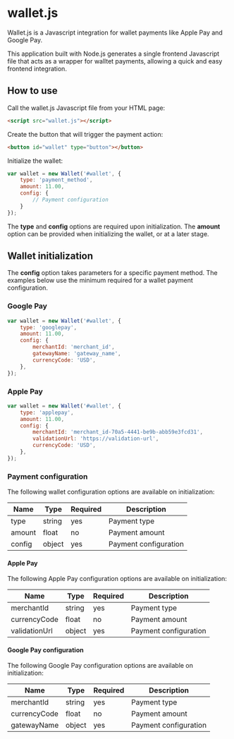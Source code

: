 # wallet.js
Wallet.js is a Javascript integration for wallet payments like Apple Pay and Google Pay.

This application built with Node.js generates a single frontend Javascript file that acts as a wrapper for walltet payments, allowing a quick and easy frontend integration. 

## How to use
Call the wallet.js Javascript file from your HTML page:

```html
<script src="wallet.js"></script>
```

Create the button that will trigger the payment action:

```html
<button id="wallet" type="button"></button>
```

Initialize the wallet:

```javascript
var wallet = new Wallet('#wallet', {
    type: 'payment_method',
    amount: 11.00,
    config: {
        // Payment configuration
    }
});
```

The **type** and **config** options are required upon initialization. The **amount** option can be provided when initializing the wallet, or at a later stage.

## Wallet initialization 
The **config** option takes parameters for a specific payment method. The examples below use the minimum required for a wallet payment configuration.

### Google Pay
```javascript
var wallet = new Wallet('#wallet', {
    type: 'googlepay',
    amount: 11.00,
    config: {
        merchantId: 'merchant_id',
        gatewayName: 'gateway_name',
        currencyCode: 'USD',
    },
});
```

### Apple Pay 
```javascript
var wallet = new Wallet('#wallet', {
    type: 'applepay',
    amount: 11.00,
    config: {
        merchantId: 'merchant_id-70a5-4441-be9b-abb59e3fcd31',
        validationUrl: 'https://validation-url', 
        currencyCode: 'USD',  
    },
});
```

### Payment configuration
The following wallet configuration options are available on initialization:

Name | Type | Required | Description
------ | ---- | ------- | -----------
type | string  | yes | Payment type
amount | float  | no | Payment amount
config | object | yes | Payment configuration

#### Apple Pay
The following Apple Pay configuration options are available on initialization:

Name | Type | Required | Description
------ | ---- | ------- | -----------
merchantId | string | yes | Payment type
currencyCode | float | no | Payment amount
validationUrl | object | yes | Payment configuration

#### Google Pay configuration
The following Google Pay configuration options are available on initialization:

Name | Type | Required | Description
------ | ---- | ------- | -----------
merchantId | string | yes | Payment type
currencyCode | float | no | Payment amount
gatewayName | object | yes | Payment configuration